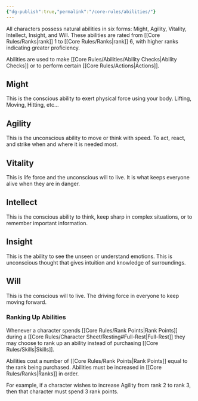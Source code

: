 ```yaml
---
{"dg-publish":true,"permalink":"/core-rules/abilities/"}
---
```


All characters possess natural abilities in six forms: Might, Agility, Vitality, Intellect, Insight, and Will. These abilities are rated from [[Core Rules/Ranks\|rank]] 1 to [[Core Rules/Ranks\|rank]] 6, with higher ranks indicating greater proficiency.

Abilities are used to make [[Core Rules/Abilities/Ability Checks\|Ability Checks]] or to perform certain [[Core Rules/Actions\|Actions]].

## Might
This is the conscious ability to exert physical force using your body. Lifting, Moving, Hitting, etc... 
## Agility
This is the unconscious ability to move or think with speed. To act, react, and strike when and where it is needed most.
## Vitality
This is life force and the unconscious will to live. It is what keeps everyone alive when they are in danger.
## Intellect
This is the conscious ability to think, keep sharp in complex situations, or to remember important information.
## Insight
This is the ability to see the unseen or understand emotions. This is unconscious thought that gives intuition and knowledge of surroundings.
## Will
This is the conscious will to live. The driving force in everyone to keep moving forward.

### Ranking Up Abilities
Whenever a character spends [[Core Rules/Rank Points\|Rank Points]] during a [[Core Rules/Character Sheet/Resting#Full-Rest\|Full-Rest]] they may choose to rank up an ability instead of purchasing [[Core Rules/Skills\|Skills]].

Abilities cost a number of [[Core Rules/Rank Points\|Rank Points]] equal to the rank being purchased. Abilities must be increased in [[Core Rules/Ranks\|Ranks]] in order.

For example, if a character wishes to increase Agility from rank 2 to rank 3, then that character must spend 3 rank points.